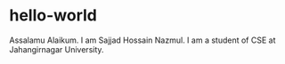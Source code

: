 # hello-world

Assalamu Alaikum.
I am Sajjad Hossain Nazmul. I am a student of CSE at Jahangirnagar University.
